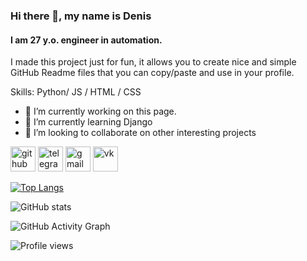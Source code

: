 ### Hi there 👋, my name is Denis
#### I am 27 y.o. engineer in automation.

I made this project just for fun, it allows you to create nice and simple GitHub Readme files that you can copy/paste and use in your profile.

Skills: Python/ JS / HTML / CSS

- 🔭 I’m currently working on this page. 
- 🌱 I’m currently learning Django 
- 👯 I’m looking to collaborate on other interesting projects 


[<img src='https://cdn.jsdelivr.net/npm/simple-icons@3.0.1/icons/github.svg' alt='github' height='40'>](https://github.com/mozzhegorov)  [<img src='https://cdn.jsdelivr.net/npm/simple-icons@3.0.1/icons/telegram.svg' alt='telegram' height='40'>](@dmozzhegorov)  [<img src='https://cdn.jsdelivr.net/npm/simple-icons@3.0.1/icons/gmail.svg' alt='gmail' height='40'>](denislegrace@gmail.com)  [<img src='https://cdn.jsdelivr.net/npm/simple-icons@3.0.1/icons/vk.svg' alt='vk' height='40'>](vk.com/denismozzhegorov)  

[![Top Langs](https://github-readme-stats.vercel.app/api/top-langs/?username=mozzhegorov)](https://github.com/anuraghazra/github-readme-stats)

![GitHub stats](https://github-readme-stats.vercel.app/api?username=mozzhegorov&show_icons=true)  

![GitHub Activity Graph](https://activity-graph.herokuapp.com/graph?username=mozzhegorov)  

![Profile views](https://gpvc.arturio.dev/mozzhegorov)  
